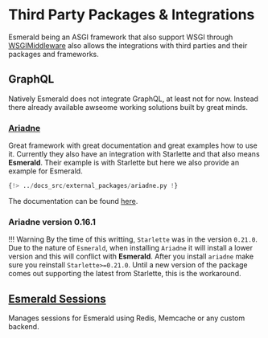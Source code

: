 # Third Party Packages & Integrations

Esmerald being an ASGI framework that also support WSGI through [WSGIMiddleware](./wsgi.md) also allows the integrations
with third parties and their packages and frameworks.

## GraphQL

Natively Esmerald does not integrate GraphQL, at least not for now. Instead there already available awseome
working solutions built by great minds.

### <a href="https://ariadnegraphql.org/docs/asgi" target="_blank">Ariadne</a>

Great framework with great documentation and great examples how to use it. Currently they also have an integration
with Starlette and that also means **Esmerald**. Their example is with Starlette but here we also provide an example
for Esmerald.

```python
{!> ../docs_src/external_packages/ariadne.py !}
```

The documentation can be found <a href="https://ariadnegraphql.org/docs/intro" target="_blank">here</a>.

### Ariadne version 0.16.1

!!! Warning
    By the time of this writting, `Starlette` was in the version `0.21.0`.
    Due to the nature of `Esmerald`, when installing `Ariadne` it will install a lower version and this will
    conflict with **Esmerald**. After you install `ariadne` make sure you reinstall `Starlette>=0.21.0`.
    Until a new version of the package comes out supporting the latest from Starlette, this is the workaround.

## [Esmerald Sessions](https://esmerald-sessions.dymmond.com/)

Manages sessions for Esmerald using Redis, Memcache or any custom backend.

